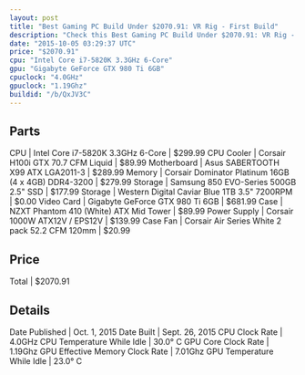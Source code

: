 ```yaml
---
layout: post
title: "Best Gaming PC Build Under $2070.91: VR Rig - First Build"
description: "Check this Best Gaming PC Build Under $2070.91: VR Rig - First Build. CPU: Intel Core i7-5820K 3.3GHz 6-Core, CPU Cooler: Corsair H100i GTX 70.7 CFM Liquid, Motherboard: A"
date: "2015-10-05 03:29:37 UTC"
price: "$2070.91"
cpu: "Intel Core i7-5820K 3.3GHz 6-Core"
gpu: "Gigabyte GeForce GTX 980 Ti 6GB"
cpuclock: "4.0GHz"
gpuclock: "1.19Ghz"
buildid: "/b/QxJV3C"
---
```


## Parts

CPU | Intel Core i7-5820K 3.3GHz 6-Core | $299.99
CPU Cooler | Corsair H100i GTX 70.7 CFM Liquid | $89.99
Motherboard | Asus SABERTOOTH X99 ATX LGA2011-3 | $289.99
Memory | Corsair Dominator Platinum 16GB (4 x 4GB) DDR4-3200 | $279.99
Storage | Samsung 850 EVO-Series 500GB 2.5" SSD | $177.99
Storage | Western Digital Caviar Blue 1TB 3.5" 7200RPM | $0.00
Video Card | Gigabyte GeForce GTX 980 Ti 6GB | $681.99
Case | NZXT Phantom 410 (White) ATX Mid Tower | $89.99
Power Supply | Corsair 1000W ATX12V / EPS12V | $139.99
Case Fan | Corsair Air Series White 2 pack 52.2 CFM 120mm | $20.99

## Price

Total | $2070.91

## Details

Date Published | Oct. 1, 2015
Date Built | Sept. 26, 2015
CPU Clock Rate | 4.0GHz
CPU Temperature While Idle | 30.0° C
GPU Core Clock Rate | 1.19Ghz
GPU Effective Memory Clock Rate | 7.01Ghz
GPU Temperature While Idle | 23.0° C